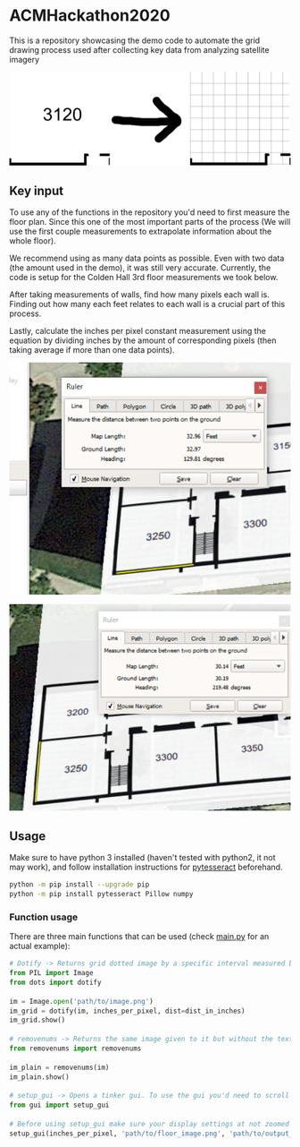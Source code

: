 # ACMHackathon2020

This is a repository showcasing the demo code to automate the grid drawing process used after collecting key data from analyzing satellite imagery

![Image showcasing transformation of image](imgs/CH3120_GH.png)

## Key input

To use any of the functions in the repository you'd need to first measure the floor plan. Since this one of the most important parts of the process (We will use the first couple measurements to extrapolate information about the whole floor). 

We recommend using as many data points as possible. Even with two data (the amount used in the demo), it was still very accurate. Currently, the code is setup for the Colden Hall 3rd floor measurements we took below.

After taking measurements of walls, find how many pixels each wall is. Finding out how many each feet relates to each wall is a crucial part of this process.

Lastly, calculate the inches per pixel constant measurement using the equation by dividing inches by the amount of corresponding pixels (then taking average if more than one data points).

![Image showcasing transformation of image](imgs/Measurement1.PNG)

![Image showcasing transformation of image](imgs/Measurement2.PNG)

## Usage
Make sure to have python 3 installed (haven't tested with python2, it not may work), and follow installation instructions for [pytesseract](https://github.com/madmaze/pytesseract) beforehand.

```bash
python -m pip install --upgrade pip
python -m pip install pytesseract Pillow numpy
```

### Function usage

There are three main functions that can be used (check [main.py](main.py) for an actual example):

```python
# Dotify -> Returns grid dotted image by a specific interval measured by inches per 
from PIL import Image
from dots import dotify

im = Image.open('path/to/image.png')
im_grid = dotify(im, inches_per_pixel, dist=dist_in_inches)
im_grid.show()

# removenums -> Returns the same image given to it but without the text. Uses pytesseract to preform OCR and it colors it with any color specified (Used to remove room numbers in the middle of rooms on floor plan)
from removenums import removenums

im_plain = removenums(im)
im_plain.show()

# setup_gui -> Opens a tinker gui. To use the gui you'd need to scroll to a classroom, click on the top left corner, then bottom right. After that a box will pop up asking for classroom number. Put whatever makes sense (i.e. CH3120) and click save. The image will be saved in the directory given removing the classrooms and adds the grid to it.
from gui import setup_gui

# Before using setup_gui make sure your display settings at not zoomed in, in other words make sure you scale/layout of computer screen is set to 100%.
setup_gui(inches_per_pixel, 'path/to/floor_image.png', 'path/to/output_directory')
```

